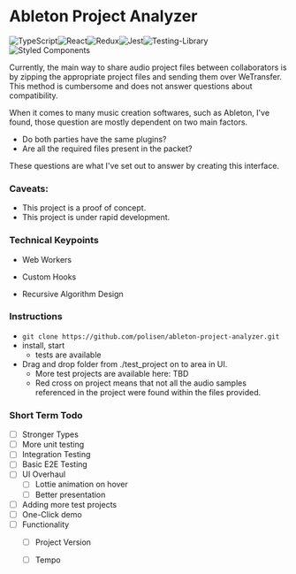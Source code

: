 # Ableton Project Analyzer

![TypeScript](https://img.shields.io/badge/typescript-%23007ACC.svg?style=for-the-badge&logo=typescript&logoColor=white)![React](https://img.shields.io/badge/react-%2320232a.svg?style=for-the-badge&logo=react&logoColor=%2361DAFB)![Redux](https://img.shields.io/badge/redux-%23593d88.svg?style=for-the-badge&logo=redux&logoColor=white)![Jest](https://img.shields.io/badge/-jest-%23C21325?style=for-the-badge&logo=jest&logoColor=white)![Testing-Library](https://img.shields.io/badge/-TestingLibrary-%23E33332?style=for-the-badge&logo=testing-library&logoColor=white)![Styled Components](https://img.shields.io/badge/styled--components-DB7093?style=for-the-badge&logo=styled-components&logoColor=white)


Currently, the main way to share audio project files between collaborators is by zipping the appropriate project files and sending them over WeTransfer.
This method is cumbersome and does not answer questions about compatibility.

When it comes to many music creation softwares, such as Ableton, I've found, those question are mostly dependent on two main factors.
 - Do both parties have the same plugins?
 - Are all the required files present in the packet?

These questions are what I've set out to answer by creating this interface.

### Caveats:
 - This project is a proof of concept.
 - This project is under rapid development.

### Technical Keypoints

- Web Workers

 - Custom Hooks
 - Recursive Algorithm Design

### Instructions
- `git clone https://github.com/polisen/ableton-project-analyzer.git`
- install, start
  - tests are available
- Drag and drop folder from ./test_project on to area in UI.
  - More test projects are available here: TBD
  - Red cross on project means that not all the audio samples referenced in the project were found within the files provided.

### Short Term Todo
- [ ] Stronger Types
- [ ] More unit testing
- [ ] Integration Testing
- [ ] Basic E2E Testing
- [ ] UI Overhaul
  - [ ] Lottie animation on hover
  - [ ] Better presentation
- [ ] Adding more test projects
- [ ] One-Click demo 
- [ ] Functionality
  - [ ] Project Version
  - [ ] Tempo

